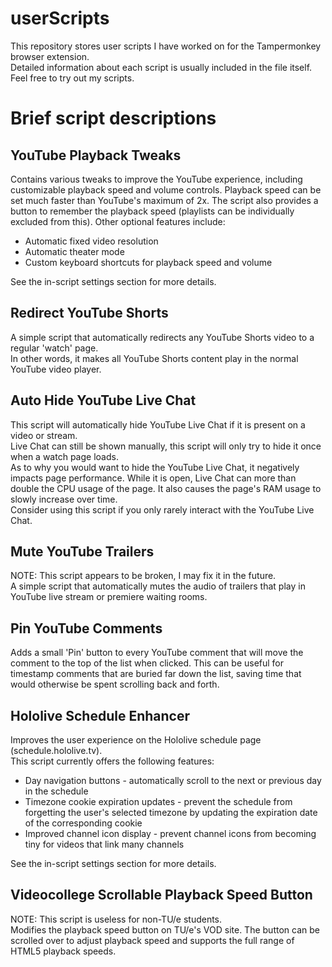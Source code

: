 # userScripts
This repository stores user scripts I have worked on for the Tampermonkey browser extension.  
Detailed information about each script is usually included in the file itself. Feel free to try out my scripts.

# Brief script descriptions
## YouTube Playback Tweaks
Contains various tweaks to improve the YouTube experience, including customizable playback speed and volume controls.
Playback speed can be set much faster than YouTube's maximum of 2x.
The script also provides a button to remember the playback speed (playlists can be individually excluded from this).
Other optional features include:
- Automatic fixed video resolution
- Automatic theater mode
- Custom keyboard shortcuts for playback speed and volume

See the in-script settings section for more details.

## Redirect YouTube Shorts
A simple script that automatically redirects any YouTube Shorts video to a regular 'watch' page.  
In other words, it makes all YouTube Shorts content play in the normal YouTube video player.

## Auto Hide YouTube Live Chat
This script will automatically hide YouTube Live Chat if it is present on a video or stream.  
Live Chat can still be shown manually, this script will only try to hide it once when a watch page loads.  
As to why you would want to hide the YouTube Live Chat, it negatively impacts page performance.
While it is open, Live Chat can more than double the CPU usage of the page.
It also causes the page's RAM usage to slowly increase over time.  
Consider using this script if you only rarely interact with the YouTube Live Chat.

## Mute YouTube Trailers
NOTE: This script appears to be broken, I may fix it in the future.  
A simple script that automatically mutes the audio of trailers that play in YouTube live stream or premiere waiting rooms.

## Pin YouTube Comments
Adds a small 'Pin' button to every YouTube comment that will move the comment to the top of the list when clicked.
This can be useful for timestamp comments that are buried far down the list, saving time that would otherwise be spent scrolling back and forth.

## Hololive Schedule Enhancer
Improves the user experience on the Hololive schedule page (schedule.hololive.tv).  
This script currently offers the following features:
- Day navigation buttons - automatically scroll to the next or previous day in the schedule
- Timezone cookie expiration updates - prevent the schedule from forgetting the user's selected timezone by updating the expiration date of the corresponding cookie
- Improved channel icon display - prevent channel icons from becoming tiny for videos that link many channels

See the in-script settings section for more details.

## Videocollege Scrollable Playback Speed Button
NOTE: This script is useless for non-TU/e students.  
Modifies the playback speed button on TU/e's VOD site.
The button can be scrolled over to adjust playback speed and supports the full range of HTML5 playback speeds.
